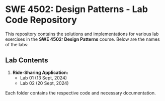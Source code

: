 # SWE 4502: Design Patterns - Lab Code Repository

This repository contains the solutions and implementations for various lab exercises in the **SWE 4502: Design Patterns** course. Below are the names of the labs:

## Lab Contents

1. **Ride-Sharing Application:** 
    - Lab 01 (13 Sept, 2024) 
    - Lab 02 (20 Sept, 2024)

Each folder contains the respective code and necessary documentation.
